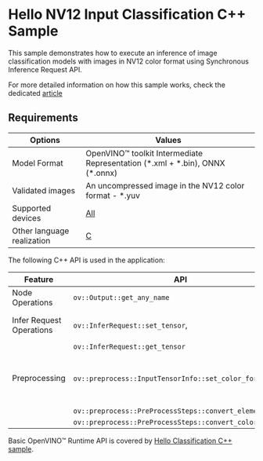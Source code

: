 # Hello NV12 Input Classification C++ Sample

This sample demonstrates how to execute an inference of image classification models with images in NV12 color format using Synchronous Inference Request API.

For more detailed information on how this sample works, check the dedicated [article](https://docs.openvino.ai/2025/get-started/learn-openvino/openvino-samples/hello-nv12-input-classification.html)

## Requirements

| Options                     | Values                                                                                                                          |
| ----------------------------| --------------------------------------------------------------------------------------------------------------------------------|
| Model Format                | OpenVINO™ toolkit Intermediate Representation (\*.xml + \*.bin), ONNX (\*.onnx)                                                 |
| Validated images            | An uncompressed image in the NV12 color format - \*.yuv                                                                         |
| Supported devices           | [All](https://docs.openvino.ai/2025/documentation/compatibility-and-support/supported-devices.html)                             |
| Other language realization  | [C](https://docs.openvino.ai/2025/get-started/learn-openvino/openvino-samples/hello-nv12-input-classification.html)                                       |


The following C++ API is used in the application:

| Feature                  | API                                                         | Description                               |
| -------------------------| ------------------------------------------------------------|-------------------------------------------|
| Node Operations          | ``ov::Output::get_any_name``                                | Get a layer name                          |
| Infer Request Operations | ``ov::InferRequest::set_tensor``,                           | Operate with tensors                      |
|                          | ``ov::InferRequest::get_tensor``                            |                                           |
| Preprocessing            | ``ov::preprocess::InputTensorInfo::set_color_format``,      | Change the color format of the input data |
|                          | ``ov::preprocess::PreProcessSteps::convert_element_type``,  |                                           |
|                          | ``ov::preprocess::PreProcessSteps::convert_color``          |                                           |


Basic OpenVINO™ Runtime API is covered by [Hello Classification C++ sample](https://docs.openvino.ai/2025/get-started/learn-openvino/openvino-samples/hello-classification.html).

